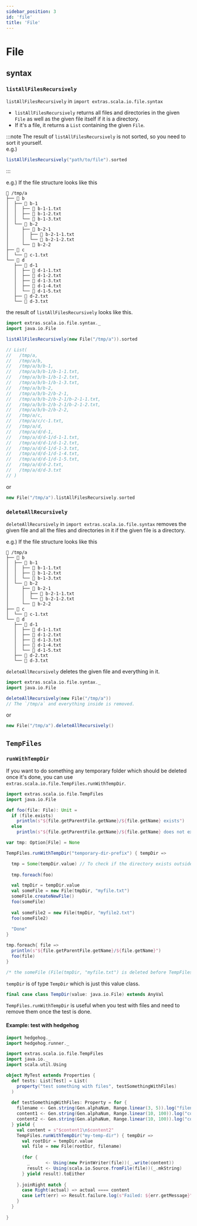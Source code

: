 ```yaml
---
sidebar_position: 3
id: 'file'
title: 'File'
---
```


# File

## syntax

### `listAllFilesRecursively`

`listAllFilesRecursively` in `import extras.scala.io.file.syntax`
* `listAllFilesRecursively` returns all files and directories in the given `File` as well as the given file itself if it is a directory.
* If it's a file, it returns a `List` containing the given `File`.

:::note
The result of `listAllFilesRecursively` is not sorted, so you need to sort it yourself.<br/>
e.g.)
```scala
listAllFilesRecursively("path/to/file").sorted
```
:::

e.g.) If the file structure looks like this
```
 /tmp/a
├──  b
│  ├──  b-1
│  │  ├──  b-1-1.txt
│  │  ├──  b-1-2.txt
│  │  └──  b-1-3.txt
│  └──  b-2
│     ├──  b-2-1
│     │  ├──  b-2-1-1.txt
│     │  └──  b-2-1-2.txt
│     └──  b-2-2
├──  c
│  └──  c-1.txt
└──  d
   ├──  d-1
   │  ├──  d-1-1.txt
   │  ├──  d-1-2.txt
   │  ├──  d-1-3.txt
   │  ├──  d-1-4.txt
   │  └──  d-1-5.txt
   ├──  d-2.txt
   └──  d-3.txt
```

the result of `listAllFilesRecursively` looks like this.
```scala
import extras.scala.io.file.syntax._
import java.io.File

listAllFilesRecursively(new File("/tmp/a")).sorted

// List(
//   /tmp/a,
//   /tmp/a/b,
//   /tmp/a/b/b-1,
//   /tmp/a/b/b-1/b-1-1.txt,
//   /tmp/a/b/b-1/b-1-2.txt,
//   /tmp/a/b/b-1/b-1-3.txt,
//   /tmp/a/b/b-2,
//   /tmp/a/b/b-2/b-2-1,
//   /tmp/a/b/b-2/b-2-1/b-2-1-1.txt,
//   /tmp/a/b/b-2/b-2-1/b-2-1-2.txt,
//   /tmp/a/b/b-2/b-2-2,
//   /tmp/a/c,
//   /tmp/a/c/c-1.txt,
//   /tmp/a/d,
//   /tmp/a/d/d-1,
//   /tmp/a/d/d-1/d-1-1.txt,
//   /tmp/a/d/d-1/d-1-2.txt,
//   /tmp/a/d/d-1/d-1-3.txt,
//   /tmp/a/d/d-1/d-1-4.txt,
//   /tmp/a/d/d-1/d-1-5.txt,
//   /tmp/a/d/d-2.txt,
//   /tmp/a/d/d-3.txt
// )
```
or
```scala
new File("/tmp/a").listAllFilesRecursively.sorted
```

### `deleteAllRecursively`

`deleteAllRecursively` in `import extras.scala.io.file.syntax` removes the given file and all the files and directories in it if the given file is a directory.

e.g.) If the file structure looks like this
```
 /tmp/a
├──  b
│  ├──  b-1
│  │  ├──  b-1-1.txt
│  │  ├──  b-1-2.txt
│  │  └──  b-1-3.txt
│  └──  b-2
│     ├──  b-2-1
│     │  ├──  b-2-1-1.txt
│     │  └──  b-2-1-2.txt
│     └──  b-2-2
├──  c
│  └──  c-1.txt
└──  d
   ├──  d-1
   │  ├──  d-1-1.txt
   │  ├──  d-1-2.txt
   │  ├──  d-1-3.txt
   │  ├──  d-1-4.txt
   │  └──  d-1-5.txt
   ├──  d-2.txt
   └──  d-3.txt
```

`deleteAllRecursively` deletes the given file and everything in it.
```scala
import extras.scala.io.file.syntax._
import java.io.File

deleteAllRecursively(new File("/tmp/a"))
// The `/tmp/a` and everything inside is removed.
```
or
```scala
new File("/tmp/a").deleteAllRecursively()
```

## `TempFiles`

### `runWithTempDir`

If you want to do something any temporary folder which should be deleted once it's done, you can use `extras.scala.io.file.TempFiles.runWithTempDir`.

```scala mdoc:reset-object
import extras.scala.io.file.TempFiles
import java.io.File

def foo(file: File): Unit =
  if (file.exists)
    println(s"${file.getParentFile.getName}/${file.getName} exists")
  else
    println(s"${file.getParentFile.getName}/${file.getName} does not exist.")

var tmp: Option[File] = None

TempFiles.runWithTempDir("temporary-dir-prefix") { tempDir =>

  tmp = Some(tempDir.value) // To check if the directory exists outside this block.
  
  tmp.foreach(foo)

  val tmpDir = tempDir.value
  val someFile = new File(tmpDir, "myfile.txt")
  someFile.createNewFile()
  foo(someFile)
  
  val someFile2 = new File(tmpDir, "myfile2.txt")
  foo(someFile2)
  
  "Done"
}

tmp.foreach{ file => 
  println(s"${file.getParentFile.getName}/${file.getName}")
  foo(file)
}

/* the someFile (File(tmpDir, "myfile.txt") is deleted before TempFiles.runWithTempDir returns the result */ 
```
`tempDir` is of type `TempDir` which is just this value class.
```scala
final case class TempDir(value: java.io.File) extends AnyVal
```

`TempFiles.runWithTempDir` is useful when you test with files and need to remove them once the test is done.


#### Example: test with hedgehog

```scala
import hedgehog._
import hedgehog.runner._

import extras.scala.io.file.TempFiles
import java.io._
import scala.util.Using

object MyTest extends Properties {
  def tests: List[Test] = List(
    property("test something with files", testSomethingWithFiles)
  )
  
  def testSomethingWithFiles: Property = for {
    filename <- Gen.string(Gen.alphaNum, Range.linear(3, 5)).log("filename")
    content1 <- Gen.string(Gen.alphaNum, Range.linear(10, 100)).log("content1")
    content2 <- Gen.string(Gen.alphaNum, Range.linear(10, 100)).log("content2")
  } yield {
    val content = s"$content1\n$content2"
    TempFiles.runWithTempDir("my-temp-dir") { tempDir =>
      val rootDir = tempDir.value
      val file = new File(rootDir, filename)
      
      (for { 
        _      <- Using(new PrintWriter(file))(_.write(content))
        result <- Using(scala.io.Source.fromFile(file))(_.mkString)
      } yield result).toEither
      
    }.joinRight match {
      case Right(actual) => actual ==== content
      case Left(err) => Result.failure.log(s"Failed: ${err.getMessage}")
    }
  }
  
}
```
